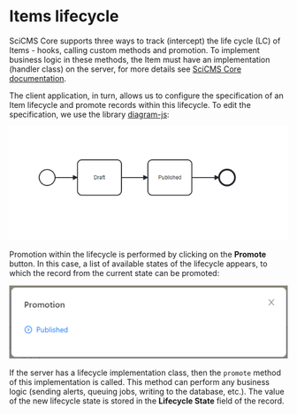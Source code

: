 # Items lifecycle

SciCMS Core supports three ways to track (intercept) the life cycle (LC) of Items - hooks, calling custom methods and promotion.
To implement business logic in these methods, the Item must have an implementation (handler class) on the server, for more details see [SciCMS Core documentation](https://github.com/borisblack/scicms-core/blob/main/docs/lifecycle.md "Items lifecycle").

The client application, in turn, allows us to configure the specification of an Item lifecycle and promote records within this lifecycle.
To edit the specification, we use the library [diagram-js](https://github.com/bpmn-io/diagram-js):

![Item Lifecycle Specification](/docs/img/lifecycle.png "Item Lifecycle Specification")

Promotion within the lifecycle is performed by clicking on the **Promote** button.
In this case, a list of available states of the lifecycle appears, to which the record from the current state can be promoted:

![List of available lifecycle states for promotion](img/lifecycle_states.png "List of available lifecycle states for promotion")

If the server has a lifecycle implementation class, then the `promote` method of this implementation is called.
This method can perform any business logic (sending alerts, queuing jobs, writing to the database, etc.).
The value of the new lifecycle state is stored in the **Lifecycle State** field of the record.
